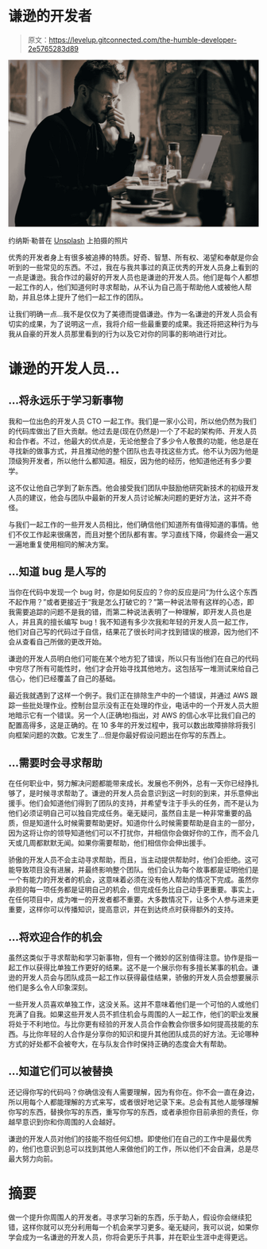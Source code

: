 # 谦逊的开发者

> 原文：<https://levelup.gitconnected.com/the-humble-developer-2e5765283d89>

![](img/86d98e6177f8b317eca38fe3527d8100.png)

约纳斯·勒普在 [Unsplash](https://unsplash.com/s/photos/thinking?utm_source=unsplash&utm_medium=referral&utm_content=creditCopyText) 上拍摄的照片

优秀的开发者身上有很多被追捧的特质。好奇、智慧、所有权、渴望和奉献是你会听到的一些常见的东西。不过，我在与我共事过的真正优秀的开发人员身上看到的一点是谦逊。我合作过的最好的开发人员也是谦逊的开发人员。他们是每个人都想一起工作的人，他们知道何时寻求帮助，从不认为自己高于帮助他人或被他人帮助，并且总体上提升了他们一起工作的团队。

让我们明确一点…我不是仅仅为了美德而提倡谦逊。作为一名谦逊的开发人员会有切实的成果，为了说明这一点，我将介绍一些最重要的成果。我还将把这种行为与我从自豪的开发人员那里看到的行为以及它对你的同事的影响进行对比。

# 谦逊的开发人员…

## …将永远乐于学习新事物

我和一位出色的开发人员 CTO 一起工作。我们是一家小公司，所以他仍然为我们的代码库做出了巨大贡献。他过去是(现在仍然是)一个了不起的架构师、开发人员和合作者。不过，他最大的优点是，无论他整合了多少令人敬畏的功能，他总是在寻找新的做事方式，并且推动他的整个团队也去寻找这些方式。他不认为因为他是顶级狗开发者，所以他什么都知道。相反，因为他的经历，他知道他还有多少要学。

这不仅让他自己学到了新东西。他会接受我们团队中鼓励他研究新技术的初级开发人员的建议，他会与团队中最新的开发人员讨论解决问题的更好方法，这并不奇怪。

与我们一起工作的一些开发人员相比，他们确信他们知道所有值得知道的事情。他们不仅工作起来很痛苦，而且对整个团队都有害。学习直线下降，你最终会一遍又一遍地重复使用相同的解决方案。

## …知道 bug 是人写的

当你在代码中发现一个 bug 时，你是如何反应的？你的反应是问“为什么这个东西不起作用？”或者更接近于“我是怎么打破它的？”第一种说法带有这样的心态，即我需要追踪的问题不是我的错，而第二种说法表明了一种理解，即开发人员也是人，并且真的擅长编写 bug！我不知道有多少次我和年轻的开发人员一起工作，他们对自己写的代码过于自信，结果花了很长时间才找到错误的根源，因为他们不会从查看自己所做的更改开始。

谦逊的开发人员明白他们可能在某个地方犯了错误，所以只有当他们在自己的代码中穷尽了所有可能性时，他们才会开始寻找其他地方。这包括写一堆测试来给自己信心，他们已经覆盖了自己的基础。

最近我就遇到了这样一个例子。我们正在排除生产中的一个错误，并通过 AWS 跟踪一些批处理作业。控制台显示没有正在处理的作业，电话中的一个开发人员大胆地暗示它有一个错误。另一个人(正确地)指出，对 AWS 的信心水平比我们自己的配置高得多，这是正确的。在 10 多年的开发过程中，我可以数出故障排除将我引向框架问题的次数。它发生了…但是你最好假设问题出在你写的东西上。

## …需要时会寻求帮助

在任何职业中，努力解决问题都能带来成长。发展也不例外，总有一天你已经挣扎够了，是时候寻求帮助了。谦逊的开发人员会意识到这一时刻的到来，并乐意伸出援手。他们会知道他们得到了团队的支持，并希望专注于手头的任务，而不是认为他们必须证明自己可以独自完成任务。毫无疑问，虽然自主是一种非常重要的品质，但是知道什么时候需要帮助更好。知道你什么时候需要帮助是自主的一部分，因为这将让你的领导知道他们可以不打扰你，并相信你会做好你的工作，而不会几天或几周都默默无闻。如果你需要帮助，他们相信你会伸出援手。

骄傲的开发人员不会主动寻求帮助，而且，当主动提供帮助时，他们会拒绝。这可能导致项目没有进展，并最终影响整个团队。他们会认为每个故事都是证明他们是一个有能力的开发者的机会，这意味着必须在没有他人帮助的情况下完成。虽然你承担的每一项任务都是证明自己的机会，但完成任务比自己动手更重要。事实上，在任何项目中，成为唯一的开发者都不重要。大多数情况下，让多个人参与进来更重要，这样你可以传播知识，提高意识，并在到达终点时获得额外的支持。

## …将欢迎合作的机会

虽然这类似于寻求帮助和学习新事物，但有一个微妙的区别值得注意。协作是指一起工作以获得比单独工作更好的结果。这不是一个展示你有多擅长某事的机会。谦逊的开发人员会与团队成员一起工作以获得最佳结果，骄傲的开发人员会想要展示他们是多么令人印象深刻。

一些开发人员喜欢单独工作，这没关系。这并不意味着他们是一个可怕的人或他们充满了自我。如果这些开发人员不抓住机会与周围的人一起工作，他们的职业发展将处于不利地位。与比你更有经验的开发人员合作会教会你很多如何提高技能的东西。与比你年轻的人合作是分享你的知识和提升其他团队成员的好方法。无论哪种方式的好处都不会被夸大，在与队友合作时保持正确的态度会大有帮助。

## …知道它们可以被替换

还记得你写的代码吗？你确信没有人需要理解，因为有你在。你不会一直在身边，所以用每个人都能理解的方式来写，或者很好地记录下来。总会有其他人能够理解你写的东西，替换你写的东西，重写你写的东西，或者承担你目前承担的责任，你越早意识到你和你周围的人会越好。

谦逊的开发人员对他们的技能不抱任何幻想。即使他们在自己的工作中是最优秀的，他们也意识到总可以找到其他人来做他们的工作，所以他们不会自满，总是尽最大努力向前。

# 摘要

做一个提升你周围人的开发者。寻求学习新的东西，乐于助人，假设你会继续犯错，这样你就可以充分利用每一个机会来学习更多。毫无疑问，我可以说，如果你学会成为一名谦逊的开发人员，你将会更乐于共事，并在职业生涯中走得更远。